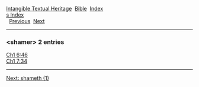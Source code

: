 [Intangible Textual Heritage](../../index)  [Bible](../index) 
[Index](index)   
[s Index](_s_)  
  [Previous](c10111)  [Next](c10113) 

------------------------------------------------------------------------

### &lt;shamer&gt; 2 entries

[Ch1 6:46](../kjv/ch1006.htm#046)  
[Ch1 7:34](../kjv/ch1007.htm#034)  

------------------------------------------------------------------------

[Next: shameth (1)](c10113)
